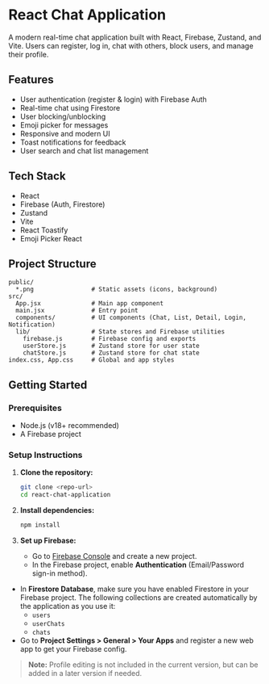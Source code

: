 # React Chat Application

A modern real-time chat application built with React, Firebase, Zustand, and Vite. Users can register, log in, chat with others, block users, and manage their profile.

## Features

- User authentication (register & login) with Firebase Auth
- Real-time chat using Firestore
- User blocking/unblocking
- Emoji picker for messages
- Responsive and modern UI
- Toast notifications for feedback
- User search and chat list management

## Tech Stack

- React
- Firebase (Auth, Firestore)
- Zustand
- Vite
- React Toastify
- Emoji Picker React

## Project Structure

```
public/
  *.png                # Static assets (icons, background)
src/
  App.jsx              # Main app component
  main.jsx             # Entry point
  components/          # UI components (Chat, List, Detail, Login, Notification)
  lib/                 # State stores and Firebase utilities
    firebase.js        # Firebase config and exports
    userStore.js       # Zustand store for user state
    chatStore.js       # Zustand store for chat state
index.css, App.css     # Global and app styles
```

## Getting Started

### Prerequisites

- Node.js (v18+ recommended)
- A Firebase project

### Setup Instructions

1. **Clone the repository:**
   ```bash
   git clone <repo-url>
   cd react-chat-application
   ```

2. **Install dependencies:**
   ```bash
   npm install
   ```

3. **Set up Firebase:**
   - Go to [Firebase Console](https://console.firebase.google.com/) and create a new project.
   - In the Firebase project, enable **Authentication** (Email/Password sign-in method).
  - In **Firestore Database**, make sure you have enabled Firestore in your Firebase project. The following collections are created automatically by the application as you use it:
    - `users`
    - `userChats`
    - `chats`
  - Go to **Project Settings > General > Your Apps** and register a new web app to get your Firebase config.

> **Note:** Profile editing is not included in the current version, but can be added in a later version if needed.
